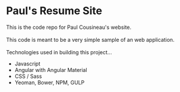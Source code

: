 <h1>Paul's Resume Site</h1>
  
  This is the code repo for Paul Cousineau's website.<br>
  <br>
    This code is meant to be a very simple sample of an web application.<br>
  <br>
   Technologies used in building this project...<br>
  <ul>
    <li>Javascript</li>
    <li>Angular with Angular Material</li>
    <li>CSS / Sass</li>
    <li>Yeoman, Bower, NPM, GULP</li>
  <ul>
